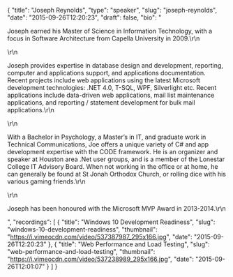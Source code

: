 {
  "title": "Joseph Reynolds",
  "type": "speaker",
  "slug": "joseph-reynolds",
  "date": "2015-09-26T12:20:23",
  "draft": false,
  "bio": "<p>Joseph earned his Master of Science in Information Technology, with a focus in Software Architecture from Capella University in 2009.\r\n</p>\r\n<p>Joseph provides expertise in database design and development, reporting, computer and applications support, and applications documentation. Recent projects include web applications using the latest Microsoft development technologies: .NET 4.0, T-SQL, WPF, Silverlight etc. Recent applications include data-driven web applications, mail list maintenance applications, and reporting / statement development for bulk mail applications.\r\n</p>\r\n<p>With a Bachelor in Psychology, a Master’s in IT, and graduate work in Technical Communications, Joe offers a unique variety of C# and app development expertise with the CODE framework. He is an organizer and speaker at Houston area .Net user groups, and is a member of the Lonestar College IT Advisory Board.  When not working in the office or at home, he can generally be found at St Jonah Orthodox Church, or rolling dice with his various gaming friends.\r\n</p>\r\n<p>Joseph has been honoured with the Microsoft MVP Award in 2013-2014.\r\n</p>",
  "recordings": [
    {
      "title": "Windows 10 Development Readiness",
      "slug": "windows-10-development-readiness",
      "thumbnail": "https://i.vimeocdn.com/video/537387987_295x166.jpg",
      "date": "2015-09-26T12:20:23"
    },
    {
      "title": "Web Performance and Load Testing",
      "slug": "web-performance-and-load-testing",
      "thumbnail": "https://i.vimeocdn.com/video/537238989_295x166.jpg",
      "date": "2015-09-26T12:01:07"
    }
  ]
}